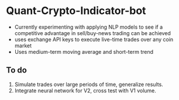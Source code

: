 # Quant-Crypto-Indicator-bot
 
 - Currently experimenting with applying NLP models to see if a competitive advantage in sell/buy-news trading can be achieved 
 - uses exchange API keys to execute live-time trades over any coin market
 - Uses medium-term moving average and short-term trend 
 
## To do
1. Simulate trades over large periods of time, generalize results.
2. Integrate neural network for V2, cross test with V1 volume.
